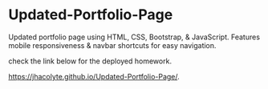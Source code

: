 # Updated-Portfolio-Page

Updated portfolio page using HTML, CSS, Bootstrap, & JavaScript. Features mobile responsiveness & navbar shortcuts for easy navigation.

check the link below for the deployed homework.

https://jhacolyte.github.io/Updated-Portfolio-Page/.


